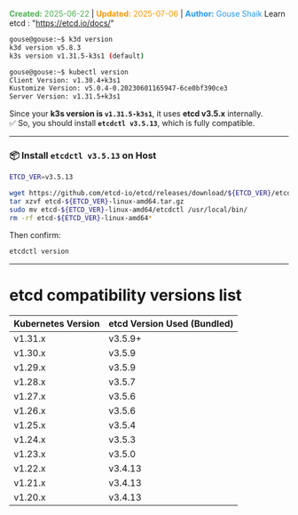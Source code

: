 <span style="color:#4caf50;"><b>Created:</b> 2025-06-22</span> | <span style="color:#ff9800;"><b>Updated:</b> 2025-07-06</span> | <span style="color:#2196f3;"><b>Author:</b> Gouse Shaik</span>
Learn etcd : "https://etcd.io/docs/"
```bash
gouse@gouse:~$ k3d version
k3d version v5.8.3
k3s version v1.31.5-k3s1 (default)

gouse@gouse:~$ kubectl version
Client Version: v1.30.4+k3s1
Kustomize Version: v5.0.4-0.20230601165947-6ce0bf390ce3
Server Version: v1.31.5+k3s1
```

Since your **k3s version is `v1.31.5-k3s1`**, it uses **etcd v3.5.x** internally.  
✅ So, you should install **`etcdctl v3.5.13`**, which is fully compatible.

---

### 📦 Install `etcdctl v3.5.13` on Host

```bash
ETCD_VER=v3.5.13

wget https://github.com/etcd-io/etcd/releases/download/${ETCD_VER}/etcd-${ETCD_VER}-linux-amd64.tar.gz
tar xzvf etcd-${ETCD_VER}-linux-amd64.tar.gz
sudo mv etcd-${ETCD_VER}-linux-amd64/etcdctl /usr/local/bin/
rm -rf etcd-${ETCD_VER}-linux-amd64*
```

Then confirm:

```bash
etcdctl version
```

---
# etcd compatibility versions list

|Kubernetes Version|etcd Version Used (Bundled)|
|---|---|
|v1.31.x|v3.5.9+|
|v1.30.x|v3.5.9|
|v1.29.x|v3.5.9|
|v1.28.x|v3.5.7|
|v1.27.x|v3.5.6|
|v1.26.x|v3.5.6|
|v1.25.x|v3.5.4|
|v1.24.x|v3.5.3|
|v1.23.x|v3.5.0|
|v1.22.x|v3.4.13|
|v1.21.x|v3.4.13|
|v1.20.x|v3.4.13|
